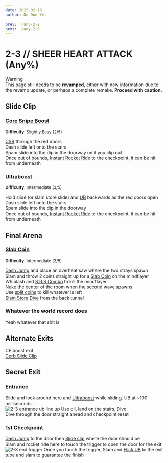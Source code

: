 ```yaml
---
date: 2025-02-18
author: No One Yet

prev: ./any-2-2
next: ./any-2-S
---
```


# 2-3 // SHEER HEART ATTACK (Any%)

<div class="warning">
    <div class="warning-header">
        <i class="fa-solid fa-triangle-exclamation"></i>
        Warning
    </div>
    This page still needs to be <b>revamped</b>, either with new information due to the revamp update, or perhaps a complete remake. <b>Proceed with caution.</b>
</div>

## Slide Clip

### [Core Snipe Boost](https://youtu.be/Jv8iuz0zvoc)
<font size="2">
    <b>Difficulty</b>: Slightly Easy (2/5)
</font>

[CSB](/speedrun-tech.md#csb-core-snipe-boosts) through the red doors <br/>
Dash slide left onto the stairs <br/>
Spam slide into the dip in the doorway until you clip out <br/>
Once out of bounds, [Instant Rocket Ride](/speedrun-tech.md#instant-rocket-ride) to the checkpoint, it can be hit from underneath <br/>

### [Ultraboost](https://youtu.be/HlkWbGlP140)
<font size="2">
    <b>Difficulty</b>: Intermediate (3/5)
</font>

Hold slide (or slam store slide) and [UB](/speedrun-tech.md#ub-ultraboost) backwards as the red doors open <br/>
Dash slide left onto the stairs <br/>
Spam slide into the dip in the doorway <br/>
Once out of bounds, [Instant Rocket Ride](/speedrun-tech.md#instant-rocket-ride) to the checkpoint, it can be hit from underneath <br/>

## Final Arena

### [Slab Coin](https://youtu.be/0m0KVNSWgoE)
<font size="2">
    <b>Difficulty</b>: Intermediate (3/5)
</font>

[Dash Jump](/speedrun-tech.md#dash-jump) and place an overheat saw where the two strays spawn <br/>
Slam and throw 2 coins straight up for a [Slab Coin](/speedrun-tech.md#slab-coins) on the mindflayer <br/>
Whiplash and [S.R.S Combo](/speedrun-tech.md#srs-combo) to kill the mindflayer <br/>
[Nuke](/speedrun-tech.md#nukes) the center of the room when the second wave spawns <br/>
Use [split coins](/speedrun-tech.md#split-coins) to kill whatever is left <br/>
[Slam Store](/speedrun-tech.md#slam-store) [Dive](/speedrun-tech.md#dives) from the back tunnel <br/>

### Whatever the world record does
Yeah whatever that shit is <br/>

## Alternate Exits
CE boost exit <br/>
[Cerb Slide Clip](https://youtu.be/G8J0pXr85_0) 

## Secret Exit 

### Entrance 

Slide and look around here and [Ultraboost](/speedrun-tech.md#ub-ultraboost) while sliding. UB at ~100 milliseconds. <br/> 
![2-3 entrance ub line up](</../images/2-3-entrance-ub-line-up.png>)
Use oil, land on the stairs, [Dive](/speedrun-tech.md#dives)<br/>
Dive through the door straight ahead and checkpoint reset

### 1st Checkpoint

[Dash Jump](/speedrun-tech.md#dash-jump) to the door then [Slide clip](/speedrun-tech.md#slide-clips) where the door should be <br/>
Slam and rocket ride here to touch the trigger to open the door for the exit <br/>
![2-3 end trigger](</../images/2-3-SE-end-trigger.png>) 
Once you touch the trigger, Slam and [Flick UB](/speedrun-tech.md#flick-ub) to the exit tube and slam to guarantee the finish